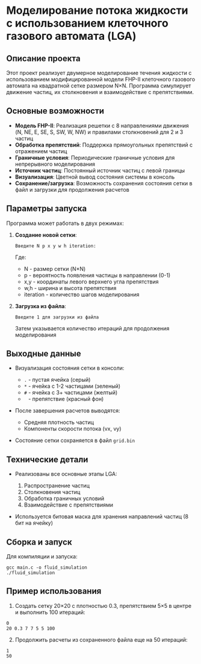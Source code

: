 # Моделирование потока жидкости с использованием клеточного газового автомата (LGA)

## Описание проекта

Этот проект реализует двумерное моделирование течения жидкости с использованием модифицированной модели FHP-II клеточного газового автомата на квадратной сетке размером N×N. Программа симулирует движение частиц, их столкновения и взаимодействие с препятствиями.

## Основные возможности

- **Модель FHP-II**: Реализация решетки с 8 направлениями движения (N, NE, E, SE, S, SW, W, NW) и правилами столкновений для 2 и 3 частиц
- **Обработка препятствий**: Поддержка прямоугольных препятствий с отражением частиц
- **Граничные условия**: Периодические граничные условия для непрерывного моделирования
- **Источник частиц**: Постоянный источник частиц с левой границы
- **Визуализация**: Цветной вывод состояния системы в консоль
- **Сохранение/загрузка**: Возможность сохранения состояния сетки в файл и загрузки для продолжения расчетов

## Параметры запуска

Программа может работать в двух режимах:

1. **Создание новой сетки**:
   ```
   Введите N p x y w h iteration:
   ```
   Где:
    - N - размер сетки (N×N)
    - p - вероятность появления частицы в направлении (0-1)
    - x,y - координаты левого верхнего угла препятствия
    - w,h - ширина и высота препятствия
    - iteration - количество шагов моделирования

2. **Загрузка из файла**:
   ```
   Введите 1 для загрузки из файла
   ```
   Затем указывается количество итераций для продолжения моделирования

## Выходные данные

- Визуализация состояния сетки в консоли:
    - `.` - пустая ячейка (серый)
    - `*` - ячейка с 1-2 частицами (зеленый)
    - `#` - ячейка с 3+ частицами (желтый)
    - ` ` - препятствие (красный фон)

- После завершения расчетов выводятся:
    - Средняя плотность частиц
    - Компоненты скорости потока (vx, vy)

- Состояние сетки сохраняется в файл `grid.bin`

## Технические детали

- Реализованы все основные этапы LGA:
    1. Распространение частиц
    2. Столкновения частиц
    3. Обработка граничных условий
    4. Взаимодействие с препятствиями

- Используется битовая маска для хранения направлений частиц (8 бит на ячейку)

## Сборка и запуск

Для компиляции и запуска:
```
gcc main.c -o fluid_simulation
./fluid_simulation
```

## Пример использования

1. Создать сетку 20×20 с плотностью 0.3, препятствием 5×5 в центре и выполнить 100 итераций:
```
0
20 0.3 7 7 5 5 100
```

2. Продолжить расчеты из сохраненного файла еще на 50 итераций:
```
1
50
```
